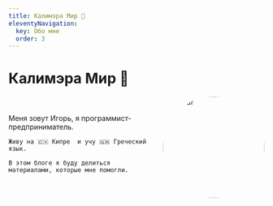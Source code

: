 ```yaml
---
title: Калимэра Мир 👋
eleventyNavigation:
  key: Обо мне
  order: 3
---
```


# Калимэра Мир 👋

<div style="display: flex; align-items: center; justify-content: space-between;">
  <div>
	Меня зовут Игорь, я программист-предприниматель.

	Живу на 🇨🇾 Кипре  и учу 🇬🇷 Греческий язык. 

	В этом блоге я буду делиться материалами, которые мне помогли.
  </div>
  <img src="/blog/isuvorov.png" alt="Avatar" style="width: 200px; border-radius: 50%; margin-left: 20px;">
</div>